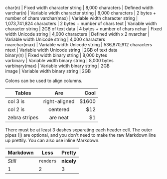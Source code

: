 char(n) | Fixed width character string | 8,000 characters | Defined width
varchar(n) | Variable width character string | 8,000 characters | 2 bytes + number of chars
varchar(max) | Variable width character string | 1,073,741,824 characters | 2 bytes + number of chars
text | Variable width character string | 2GB of text data | 4 bytes + number of chars
nchar | Fixed width Unicode string | 4,000 characters | Defined width x 2
nvarchar | Variable width Unicode string | 4,000 characters	 
nvarchar(max) | Variable width Unicode string | 536,870,912 characters	 
ntext | Variable width Unicode string | 2GB of text data	 
binary(n) | Fixed width binary string | 8,000 bytes	 
varbinary | Variable width binary string | 8,000 bytes	 
varbinary(max) | Variable width binary string | 2GB	 
image | Variable width binary string | 2GB

Colons can be used to align columns.

| Tables        | Are           | Cool  |
| ------------- |:-------------:| -----:|
| col 3 is      | right-aligned | $1600 |
| col 2 is      | centered      |   $12 |
| zebra stripes | are neat      |    $1 |

There must be at least 3 dashes separating each header cell.
The outer pipes (|) are optional, and you don't need to make the 
raw Markdown line up prettily. You can also use inline Markdown.

Markdown | Less | Pretty
--- | --- | ---
*Still* | `renders` | **nicely**
1 | 2 | 3
